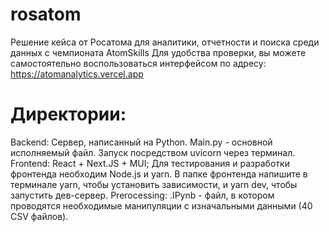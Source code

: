 # rosatom
Решение кейса от Росатома для аналитики, отчетности и поиска среди данных с чемпионата AtomSkills
Для удобства проверки, вы можете самостоятельно воспользоваться интерфейсом по адресу: https://atomanalytics.vercel.app

# Директории:
Backend: Сервер, написанный на Python. Main.py - основной исполняемый файл. Запуск посредством uvicorn через терминал.
Frontend: React + Next.JS + MUI; 
Для тестирования и разработки фронтенда необходим Node.js и yarn. В папке фронтенда напишите в терминале yarn, чтобы установить зависимости, и yarn dev, чтобы запустить дев-сервер.
Prerocessing: .IPynb - файл, в котором проводятся необходимые манипуляции с изначальными данными (40 CSV файлов).
